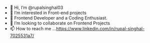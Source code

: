 - 👋 Hi, I’m @rupalsinghal03
- 👀 I’m interested in Front-end projects
- 🌱 Frontend Developer and a Coding Enthusiast.
- 💞️ I’m looking to collaborate on Frontend Projects
- 📫 How to reach me ...https://www.linkedin.com/in/rupal-singhal-7025531a7/

<!---
rupalsinghal03/rupalsinghal03 is a ✨ special ✨ repository because its `README.md` (this file) appears on your GitHub profile.
You can click the Preview link to take a look at your changes.
--->
